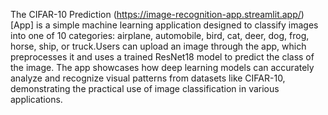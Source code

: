 The CIFAR-10 Prediction (https://image-recognition-app.streamlit.app/)[App] is a simple machine learning application designed to classify images into one of 10 categories: airplane, automobile, bird, cat, deer, dog, frog, horse, ship, or truck.Users can upload an image through the app, which preprocesses it and uses a trained ResNet18 model to predict the class of the image. The app showcases how deep learning models can accurately analyze and recognize visual patterns from datasets like CIFAR-10, demonstrating the practical use of image classification in various applications.

